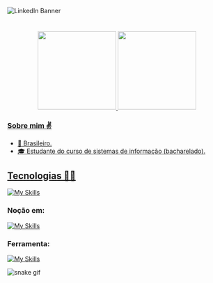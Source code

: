 ![LinkedIn Banner](https://github.com/PHenrique01/PHenrique01/assets/100245785/8f6e04be-441a-4003-bc62-2035eac02955)

#

<div align="center">
  <a href="https://github.com/PHenrique01">
  <img height="180em" src="https://github-readme-stats.vercel.app/api?username=PHenrique01&show_icons=true&theme=dark&include_all_commits=true&count_private=true"/>
  <img height="180em" src="https://github-readme-stats.vercel.app/api/top-langs/?username=PHenrique01&layout=compact&langs_count=7&theme=dark"/>
</div>

### Sobre mim ✌️ 
- 📍 Brasileiro.
- 🎓 Estudante do curso de sistemas de informação (bacharelado).

##
## Tecnologias 👨‍💻

[![My Skills](https://skillicons.dev/icons?i=html,css,js,bootstrap)](https://skillicons.dev)

### Noção em:

[![My Skills](https://skillicons.dev/icons?i=ruby,java)](https://skillicons.dev)

### Ferramenta:

[![My Skills](https://skillicons.dev/icons?i=figma)](https://skillicons.dev)


![snake gif](https://github.com/PHenrique01/PHenrique01/blob/output/github-contribution-grid-snake.svg)
